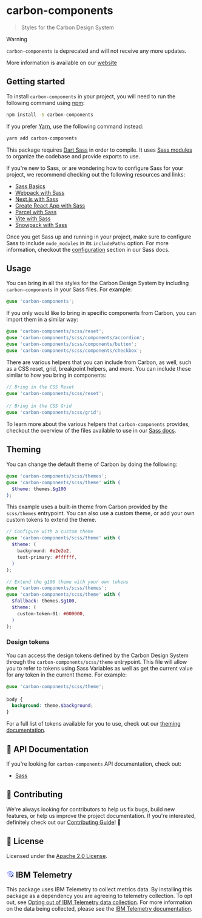 # carbon-components

> Styles for the Carbon Design System

> [!WARNING]  
> `carbon-components` is deprecated and will not receive any more updates.
>
> More information is available on our
> [website](https://www.carbondesignsystem.com/deprecations)

## Getting started

To install `carbon-components` in your project, you will need to run the
following command using [npm](https://www.npmjs.com/):

```bash
npm install -S carbon-components
```

If you prefer [Yarn](https://yarnpkg.com/en/), use the following command
instead:

```bash
yarn add carbon-components
```

This package requires [Dart Sass](http://npmjs.com/package/sass) in order to
compile. It uses
[Sass modules](https://css-tricks.com/introducing-sass-modules/) to organize the
codebase and provide exports to use.

If you're new to Sass, or are wondering how to configure Sass for your project,
we recommend checking out the following resources and links:

- [Sass Basics](https://sass-lang.com/guide)
- [Webpack with Sass](https://webpack.js.org/loaders/sass-loader/)
- [Next.js with Sass](https://nextjs.org/docs/basic-features/built-in-css-support#sass-support)
- [Create React App with Sass](https://create-react-app.dev/docs/adding-a-sass-stylesheet/)
- [Parcel with Sass](https://v2.parceljs.org/languages/sass/)
- [Vite with Sass](https://vitejs.dev/guide/features.html#css-pre-processors)
- [Snowpack with Sass](https://www.snowpack.dev/guides/sass/)

Once you get Sass up and running in your project, make sure to configure Sass to
include `node_modules` in its `includePaths` option. For more information,
checkout the [configuration](./docs/sass.md#configuration) section in our Sass
docs.

## Usage

You can bring in all the styles for the Carbon Design System by including
`carbon-components` in your Sass files. For example:

```scss
@use 'carbon-components';
```

If you only would like to bring in specific components from Carbon, you can
import them in a similar way:

```scss
@use 'carbon-components/scss/reset';
@use 'carbon-components/scss/components/accordion';
@use 'carbon-components/scss/components/button';
@use 'carbon-components/scss/components/checkbox';
```

There are various helpers that you can include from Carbon, as well, such as a
CSS reset, grid, breakpoint helpers, and more. You can include these similar to
how you bring in components:

```scss
// Bring in the CSS Reset
@use 'carbon-components/scss/reset';

// Bring in the CSS Grid
@use 'carbon-components/scss/grid';
```

To learn more about the various helpers that `carbon-components` provides,
checkout the overview of the files available to use in our
[Sass docs](./docs/sass.md#files).

## Theming

You can change the default theme of Carbon by doing the following:

```scss
@use 'carbon-components/scss/themes';
@use 'carbon-components/scss/theme' with (
  $theme: themes.$g100
);
```

This example uses a built-in theme from Carbon provided by the `scss/themes`
entrypoint. You can also use a custom theme, or add your own custom tokens to
extend the theme.

```scss
// Configure with a custom theme
@use 'carbon-components/scss/theme' with (
  $theme: (
    background: #e2e2e2,
    text-primary: #ffffff,
  )
);
```

```scss
// Extend the g100 theme with your own tokens
@use 'carbon-components/scss/themes';
@use 'carbon-components/scss/theme' with (
  $fallback: themes.$g100,
  $theme: (
    custom-token-01: #000000,
  )
);
```

### Design tokens

You can access the design tokens defined by the Carbon Design System through the
`carbon-components/scss/theme` entrypoint. This file will allow you to refer to
tokens using Sass Variables as well as get the current value for any token in
the current theme. For example:

```scss
@use 'carbon-components/scss/theme';

body {
  background: theme.$background;
}
```

For a full list of tokens available for you to use, check out our
[theming documentation](../themes/docs/sass.md#tokens).

## 📖 API Documentation

If you're looking for `carbon-components` API documentation, check out:

- [Sass](../styles/docs/sass.md)

## 🙌 Contributing

We're always looking for contributors to help us fix bugs, build new features,
or help us improve the project documentation. If you're interested, definitely
check out our [Contributing Guide](/.github/CONTRIBUTING.md)! 👀

## 📝 License

Licensed under the [Apache 2.0 License](/LICENSE).

## <picture><source height="20" width="20" media="(prefers-color-scheme: dark)" srcset="https://raw.githubusercontent.com/ibm-telemetry/telemetry-js/main/docs/images/ibm-telemetry-dark.svg"><source height="20" width="20" media="(prefers-color-scheme: light)" srcset="https://raw.githubusercontent.com/ibm-telemetry/telemetry-js/main/docs/images/ibm-telemetry-light.svg"><img height="20" width="20" alt="IBM Telemetry" src="https://raw.githubusercontent.com/ibm-telemetry/telemetry-js/main/docs/images/ibm-telemetry-light.svg"></picture> IBM Telemetry

This package uses IBM Telemetry to collect metrics data. By installing this
package as a dependency you are agreeing to telemetry collection. To opt out,
see
[Opting out of IBM Telemetry data collection](https://github.com/ibm-telemetry/telemetry-js/tree/main#opting-out-of-ibm-telemetry-data-collection).
For more information on the data being collected, please see the
[IBM Telemetry documentation](https://github.com/ibm-telemetry/telemetry-js/tree/main#ibm-telemetry-collection-basics).
